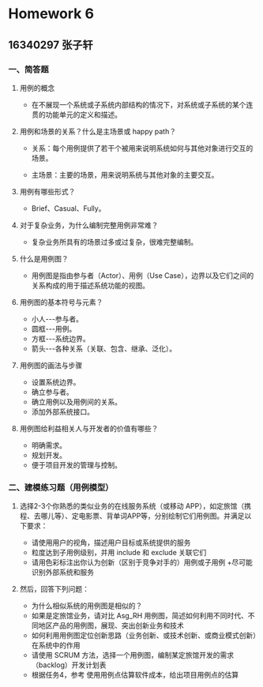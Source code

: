 # Homework 6
## 16340297 张子轩
### 一、简答题

1. 用例的概念

    + 在不展现一个系统或子系统内部结构的情况下，对系统或子系统的某个连贯的功能单元的定义和描述。

2. 用例和场景的关系？什么是主场景或 happy path？

    + 关系：每个用例提供了若干个被用来说明系统如何与其他对象进行交互的场景。

    + 主场景：主要的场景，用来说明系统与其他对象的主要交互。

3. 用例有哪些形式？

    + Brief、Casual、Fully。

4. 对于复杂业务，为什么编制完整用例非常难？

    + 复杂业务所具有的场景过多或过复杂，很难完整编制。

5. 什么是用例图？

    + 用例图是指由参与者（Actor）、用例（Use Case），边界以及它们之间的关系构成的用于描述系统功能的视图。

6. 用例图的基本符号与元素？

    + 小人---参与者。
    + 圆框---用例。
    + 方框---系统边界。
    + 箭头---各种关系（关联、包含、继承、泛化）。

7. 用例图的画法与步骤

    + 设置系统边界。
    + 确立参与者。
    + 确立用例以及用例间的关系。
    + 添加外部系统接口。

8. 用例图给利益相关人与开发者的价值有哪些？

    + 明确需求。
    + 规划开发。
    + 便于项目开发的管理与控制。

### 二、建模练习题（用例模型）

1. 选择2-3个你熟悉的类似业务的在线服务系统（或移动 APP），如定旅馆（携程、去哪儿等）、定电影票、背单词APP等，分别绘制它们用例图。并满足以下要求：

    + 请使用用户的视角，描述用户目标或系统提供的服务
    + 粒度达到子用例级别，并用 include 和 exclude 关联它们
    + 请用色彩标注出你认为创新（区别于竞争对手的）用例或子用例
    +尽可能识别外部系统和服务
2. 然后，回答下列问题：
    + 为什么相似系统的用例图是相似的？
    + 如果是定旅馆业务，请对比 Asg_RH 用例图，简述如何利用不同时代、不同地区产品的用例图，展现、突出创新业务和技术
    + 如何利用用例图定位创新思路（业务创新、或技术创新、或商业模式创新）在系统中的作用
    + 请使用 SCRUM 方法，选择一个用例图，编制某定旅馆开发的需求（backlog）开发计划表
    + 根据任务4，参考 使用用例点估算软件成本，给出项目用例点的估算